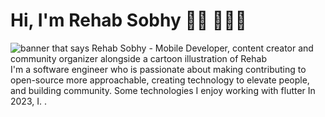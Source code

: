 # Hi, I'm Rehab Sobhy 👋🏾 👩🏾‍💻

<img src="https://raw.githubusercontent.com/M0nica/M0nica/master/gh-header-image-cropped.png" alt="banner that says Rehab Sobhy - Mobile Developer, content creator and community organizer alongside a cartoon illustration of Rehab">
I'm a software engineer who is passionate about making contributing to open-source more approachable, creating technology to elevate people, and building community. Some technologies I enjoy working with flutter  In 2023, I. .




